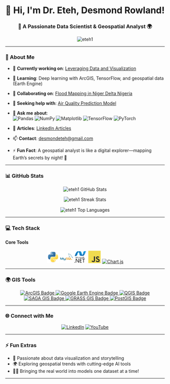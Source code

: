 <h1 align="center">👋 Hi, I'm Dr. Eteh, Desmond Rowland!</h1>
<h3 align="center">🌟 A Passionate Data Scientist & Geospatial Analyst 🌍</h3>

<p align="center">
  <img src="https://komarev.com/ghpvc/?username=eteh1&label=Profile%20views&color=blueviolet&style=flat" alt="eteh1" />
</p>

---

### 🚀 About Me  

- 🔭 **Currently working on**: [Leveraging Data and Visualization](https://github.com/eteh1/Leveraging-Data-and-Visualization-to-Understand-the-2024-Brazil-Floods)  
- 🌱 **Learning**: Deep learning with ArcGIS, TensorFlow, and geospatial data (Earth Engine)  
- 👯 **Collaborating on**: [Flood Mapping in Niger Delta Nigeria](https://github.com/eteh1/Flood-Mapping-and-Monitoring-in-Niger-Delta-Nigeria-)  
- 🤝 **Seeking help with**: [Air Quality Prediction Model](https://github.com/eteh1/Air-Quality-Prediction-Model)  
- 💬 **Ask me about**:  
  ![Pandas](https://img.shields.io/badge/Pandas-%231572B6.svg?style=for-the-badge&logo=pandas&logoColor=white)
  ![NumPy](https://img.shields.io/badge/NumPy-%23013243.svg?style=for-the-badge&logo=numpy&logoColor=white)
  ![Matplotlib](https://img.shields.io/badge/Matplotlib-%23DA291C.svg?style=for-the-badge&logoColor=white)
  ![TensorFlow](https://img.shields.io/badge/TensorFlow-%23FF6F00.svg?style=for-the-badge&logo=tensorflow&logoColor=white)
  ![PyTorch](https://img.shields.io/badge/PyTorch-%23EE4C2C.svg?style=for-the-badge&logo=pytorch&logoColor=white)  

- 📝 **Articles**: [LinkedIn Articles](https://www.linkedin.com/in/desmond-eteh)  
- 📫 **Contact**: [desmondeteh@gmail.com](mailto:desmondeteh@gmail.com)  
- ⚡ **Fun Fact**: A geospatial analyst is like a digital explorer—mapping Earth’s secrets by night! 🌌  

---

### 📊 GitHub Stats  

<p align="center">
  <img align="center" src="https://github-readme-stats.vercel.app/api?username=eteh1&show_icons=true&hide_border=true&theme=radical" alt="eteh1 GitHub Stats" />
</p>  
<p align="center">
  <img align="center" src="https://github-readme-streak-stats.herokuapp.com/?user=eteh1&theme=radical&hide_border=true" alt="eteh1 Streak Stats" />
</p>  
<p align="center">
  <img align="center" src="https://github-readme-stats.vercel.app/api/top-langs/?username=eteh1&theme=radical&layout=compact&hide_border=true" alt="eteh1 Top Languages" />
</p>  

---

### 💻 Tech Stack  

#### Core Tools  
<p align="center">
  <a href="https://www.python.org"><img src="https://raw.githubusercontent.com/devicons/devicon/master/icons/python/python-original.svg" alt="Python" width="40" height="40"/></a>  
  <a href="https://www.mysql.com/"><img src="https://raw.githubusercontent.com/devicons/devicon/master/icons/mysql/mysql-original-wordmark.svg" alt="MySQL" width="40" height="40"/></a>  
  <a href="https://dotnet.microsoft.com/"><img src="https://raw.githubusercontent.com/devicons/devicon/master/icons/dot-net/dot-net-original-wordmark.svg" alt="DotNet" width="40" height="40"/></a>  
  <a href="https://developer.mozilla.org/en-US/docs/Web/JavaScript"><img src="https://raw.githubusercontent.com/devicons/devicon/master/icons/javascript/javascript-original.svg" alt="JavaScript" width="40" height="40"/></a>  
  <a href="https://www.chartjs.org"><img src="https://www.chartjs.org/media/logo-title.svg" alt="Chart.js" width="40" height="40"/></a>  
</p>

---

### 🌍 GIS Tools

<p align="center"> <a href="https://www.esri.com/en-us/arcgis/products/arcgis-pro/overview" target="_blank"> <img src="https://img.shields.io/badge/ArcGIS-%23f47920.svg?style=for-the-badge&logo=arcgis&logoColor=white" alt="ArcGIS Badge"/> </a> <a href="https://earthengine.google.com/" target="_blank"> <img src="https://img.shields.io/badge/Google%20Earth%20Engine-%234285F4.svg?style=for-the-badge&logo=googleearth&logoColor=white" alt="Google Earth Engine Badge"/> </a> <a href="https://qgis.org/" target="_blank"> <img src="https://img.shields.io/badge/QGIS-%23A6CE39.svg?style=for-the-badge&logo=qgis&logoColor=white" alt="QGIS Badge"/> </a> <a href="https://saga-gis.sourceforge.io/en/index.html" target="_blank"> <img src="https://img.shields.io/badge/SAGA%20GIS-%23005588.svg?style=for-the-badge&logo=geography&logoColor=white" alt="SAGA GIS Badge"/> </a> <a href="https://grass.osgeo.org/" target="_blank"> <img src="https://img.shields.io/badge/GRASS%20GIS-%2364A33E.svg?style=for-the-badge&logo=grass&logoColor=white" alt="GRASS GIS Badge"/> </a> <a href="https://postgis.net/" target="_blank"> <img src="https://img.shields.io/badge/PostGIS-%234F5155.svg?style=for-the-badge&logo=postgresql&logoColor=white" alt="PostGIS Badge"/> </a> 
</p>

---

### 🌐 Connect with Me  

<p align="center">
  <a href="https://linkedin.com/in/desmond-eteh" target="_blank"><img src="https://img.shields.io/badge/LinkedIn-%230A66C2.svg?style=for-the-badge&logo=linkedin&logoColor=white" alt="LinkedIn"></a>  
  <a href="https://www.youtube.com/@Etehinnovative" target="_blank"><img src="https://img.shields.io/badge/YouTube-%23FF0000.svg?style=for-the-badge&logo=youtube&logoColor=white" alt="YouTube"></a>  
</p>  

---

### ⚡ Fun Extras  

- 🎨 Passionate about data visualization and storytelling  
- 🌍 Exploring geospatial trends with cutting-edge AI tools  
- 🧑‍🔬 Bringing the real world into models one dataset at a time!  

---

